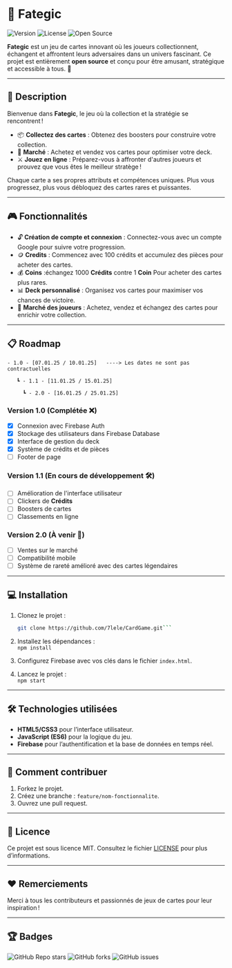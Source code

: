 # 🎴 **Fategic**  
![Version](https://img.shields.io/badge/version-1.0.0-blue)  ![License](https://img.shields.io/badge/license-MIT-green)  ![Open Source](https://img.shields.io/badge/open--source-yes-brightgreen)  



**Fategic** est un jeu de cartes innovant où les joueurs collectionnent, échangent et affrontent leurs adversaires dans un univers fascinant. Ce projet est entièrement **open source** et conçu pour être amusant, stratégique et accessible à tous. 🚀

---

## 📖 **Description**
Bienvenue dans **Fategic**, le jeu où la collection et la stratégie se rencontrent !  
- 📦 **Collectez des cartes** : Obtenez des boosters pour construire votre collection.  
- 🏪 **Marché** : Achetez et vendez vos cartes pour optimiser votre deck.  
- ⚔️ **Jouez en ligne** : Préparez-vous à affronter d'autres joueurs et prouvez que vous êtes le meilleur stratège !  

Chaque carte a ses propres attributs et compétences uniques. Plus vous progressez, plus vous débloquez des cartes rares et puissantes.

---

## 🎮 **Fonctionnalités**  
- 🔓 **Création de compte et connexion** : Connectez-vous avec un compte Google pour suivre votre progression.
- 🪙 **Credits** : Commencez avec 100 crédits et accumulez des pièces pour acheter des cartes.
- 💰 **Coins** :échangez 1000 **Crédits** contre 1 **Coin** Pour acheter des cartes plus rares.
- 📊 **Deck personnalisé** : Organisez vos cartes pour maximiser vos chances de victoire.
- 🛒 **Marché des joueurs** : Achetez, vendez et échangez des cartes pour enrichir votre collection.

---

## 📋 **Roadmap**
```
- 1.0 - [07.01.25 / 10.01.25]   ----> Les dates ne sont pas contractuelles

   ┗ - 1.1 - [11.01.25 / 15.01.25] 

     ┗ - 2.0 - [16.01.25 / 25.01.25]
``` 

### **Version 1.0** (Complétée ❌)
- [x] Connexion avec Firebase Auth
- [x] Stockage des utilisateurs dans Firebase Database
- [x] Interface de gestion du deck
- [x] Système de crédits et de pièces
- [ ] Footer de page

### **Version 1.1** (En cours de développement 🛠️)
- [ ] Amélioration de l'interface utilisateur
- [ ] Clickers de **Crédits**
- [ ] Boosters de cartes
- [ ] Classements en ligne

### **Version 2.0** (À venir 🚀)
- [ ] Ventes sur le marché 
- [ ] Compatibilité mobile
- [ ] Système de rareté amélioré avec des cartes légendaires

---

## 💻 **Installation**
1. Clonez le projet :
   ```bash
   git clone https://github.com/7lele/CardGame.git```
2. Installez les dépendances :  
    ```npm install``` 

3. Configurez Firebase avec vos clés dans le fichier `index.html`.  

4. Lancez le projet :  
    ```npm start  ``` 

---

## 🛠️ **Technologies utilisées**
- **HTML5/CSS3** pour l’interface utilisateur.  
- **JavaScript (ES6)** pour la logique du jeu.  
- **Firebase** pour l’authentification et la base de données en temps réel.  

---


## 🧩 **Comment contribuer**
1. Forkez le projet.
2. Créez une branche : `feature/nom-fonctionnalite`.  
3. Ouvrez une pull request.  

---

## 📄 **Licence**
Ce projet est sous licence MIT. Consultez le fichier [LICENSE](LICENSE) pour plus d’informations.

---

## ❤️ **Remerciements**
Merci à tous les contributeurs et passionnés de jeux de cartes pour leur inspiration !

---

## 🏆 **Badges**
![GitHub Repo stars](https://img.shields.io/github/stars/7lele/CardGame?style=social)  ![GitHub forks](https://img.shields.io/github/forks/7lele/CardGame?style=social)  ![GitHub issues](https://img.shields.io/github/issues/7lele/CardGame)


